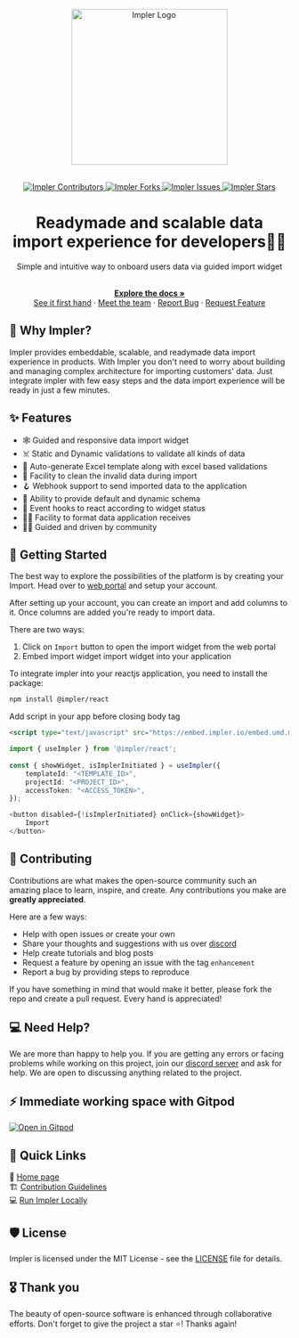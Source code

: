 <a name="readme-top"></a>

<div align="center">
  <a href="https://impler.io?utm_source=github" target="_blank">
  <picture>
    <source media="(prefers-color-scheme: dark)" srcset="https://github.com/implerhq/impler.io/assets/50201755/7695ab1a-29f2-475c-976a-a74c9dfd60cc">
    <source media="(prefers-color-scheme: light)" srcset="https://github.com/implerhq/impler.io/assets/50201755/8ac1e6f3-37a1-40ac-bdb9-53e1a0702bbc">
    <img alt="Impler Logo" src="https://github.com/implerhq/impler.io/assets/50201755/7695ab1a-29f2-475c-976a-a74c9dfd60cc" width="280"/>
  </picture>
  </a>
</div>

<br />

<p align="center">
  <a href="https://github.com/implerhq/impler.io/graphs/contributors">
    <img src="https://img.shields.io/github/contributors/implerhq/impler.io.svg?style=for-the-badge" alt="Impler Contributors" />
  </a>
  <a href="https://github.com/implerhq/impler.io/network/members">
    <img src="https://img.shields.io/github/forks/implerhq/impler.io.svg?style=for-the-badge" alt="Impler Forks" />
  </a>
  <a href="https://github.com/implerhq/impler.io/issues">
    <img src="https://img.shields.io/github/issues/implerhq/impler.io.svg?style=for-the-badge" alt="Impler Issues" />
  </a>
  <a href="https://github.com/implerhq/impler.io/stargazers">
    <img src="https://img.shields.io/github/stars/implerhq/impler.io.svg?style=for-the-badge" alt="Impler Stars" />
  </a>
</p>

<h1 align="center">Readymade and scalable data import experience for developers👩‍💻</h1>
<div align="center">Simple and intuitive way to onboard users data via guided import widget</div>

<br />

<div align="center">
  <p align="center">
    <a href="https://docs.impler.io"><strong>Explore the docs »</strong></a>
    <br />
    <a href="https://web.impler.io">See it first hand</a>
    ·
    <a href="https://discord.impler.io">Meet the team</a>
    ·
    <a href="https://github.com/implerhq/impler.io/issues/new?assignees=&labels=&template=bug_report.md&title=">Report Bug</a>
    ·
    <a href="https://github.com/implerhq/impler.io/issues/new?assignees=&labels=&template=feature_request.md&title=">Request Feature</a>
  </p>
</div>

## 🤔 Why Impler?

Impler provides embeddable, scalable, and readymade data import experience in products. With Impler you don't need to worry about building and managing complex architecture for importing customers' data. Just integrate impler with few easy steps and the data import experience will be ready in just a few minutes.

## ✨ Features

- 🕸️ Guided and responsive data import widget
- ☠️ Static and Dynamic validations to validate all kinds of data
- 📔 Auto-generate Excel template along with excel based validations
- 🧹 Facility to clean the invalid data during import
- 🪝 Webhook support to send imported data to the application
- 💪 Ability to provide default and dynamic schema
- 🧪 Event hooks to react according to widget status
- 🤸‍♂️ Facility to format data application receives
- 👨‍💻 Guided and driven by community

## 🚀 Getting Started

The best way to explore the possibilities of the platform is by creating your Import. Head over to [web portal](https://web.impler.io) and setup your account.

After setting up your account, you can create an import and add columns to it. Once columns are added you're ready to import data.

There are two ways:
1. Click on `Import` button to open the import widget from the web portal
2. Embed import widget import widget into your application

To integrate impler into your reactjs application, you need to install the package:

```bash
npm install @impler/react
```

Add script in your app before closing body tag
```html
<script type="text/javascript" src="https://embed.impler.io/embed.umd.min.js" async></script>
```

```ts
import { useImpler } from '@impler/react';
        
const { showWidget, isImplerInitiated } = useImpler({
    templateId: "<TEMPLATE_ID>",
    projectId: "<PROJECT_ID>",
    accessToken: "<ACCESS_TOKEN>",
});

<button disabled={!isImplerInitiated} onClick={showWidget}>
    Import
</button>
```

## 🏁 Contributing

Contributions are what makes the open-source community such an amazing place to learn, inspire, and create. Any contributions you make are **greatly appreciated**.

Here are a few ways:
- Help with open issues or create your own
- Share your thoughts and suggestions with us over [discord](https://discord.impler.io)
- Help create tutorials and blog posts
- Request a feature by opening an issue with the tag `enhancement`
- Report a bug by providing steps to reproduce

If you have something in mind that would make it better, please fork the repo and create a pull request. Every hand is appreciated!

## 💻 Need Help?

We are more than happy to help you. If you are getting any errors or facing problems while working on this project, join our [discord server](https://discord.impler.io) and ask for help. We are open to discussing anything related to the project.

## ⚡ Immediate working space with Gitpod

[![Open in Gitpod](https://gitpod.io/button/open-in-gitpod.svg)](https://gitpod.io/#https://github.com/implerhq/impler.io)

## 🔗 Quick Links

🏡 [Home page](https://impler.io?utm_source=github) <br />
🏗️ [Contribution Guidelines](https://github.com/implerhq/impler.io/blob/next/CONTRIBUTING.md) <br />
💻 [Run Impler Locally](https://docs.impler.io/community/run-impler-locally)

## 🛡️ License

Impler is licensed under the MIT License - see the [LICENSE](https://github.com/implerhq/impler.io/blob/next/LICENSE) file for details.

## 🎖️ Thank you

The beauty of open-source software is enhanced through collaborative efforts. Don't forget to give the project a star :star:! Thanks again!
